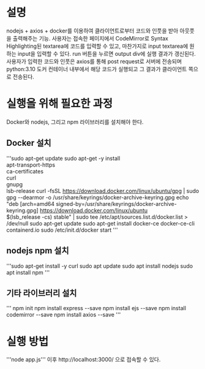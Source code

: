 # 설명
nodejs + axios + docker를 이용하여 클라이언트로부터 코드와 인풋을 받아 아웃풋을 출력해주는 기능.
사용자는 접속한 페이지에서 CodeMirror로 Syntax Highlighting된 textarea에 코드를 입력할 수 있고, 마찬가지로 input textarea에 원하는 input을 입력할 수 있다.
run 버튼을 누르면 output div에 실행 결과가 갱신된다.
사용자가 입력한 코드와 인풋은 axios를 통해 post request로 서버에 전송되며 python:3.10 도커 컨테이너 내부에서 해당 코드가 실행되고 그 결과가 클라이언트 쪽으로 전송된다.

# 실행을 위해 필요한 과정
Docker와 nodejs, 그리고 npm 라이브러리를 설치해야 한다.

## Docker 설치
'''sudo apt-get update
sudo apt-get -y install \
    apt-transport-https \
    ca-certificates \
    curl \
    gnupg \
    lsb-release
 curl -fsSL https://download.docker.com/linux/ubuntu/gpg | sudo gpg --dearmor -o /usr/share/keyrings/docker-archive-keyring.gpg
 echo \
  "deb [arch=amd64 signed-by=/usr/share/keyrings/docker-archive-keyring.gpg] https://download.docker.com/linux/ubuntu \
  $(lsb_release -cs) stable" | sudo tee /etc/apt/sources.list.d/docker.list > /dev/null
sudo apt-get update
sudo apt-get install docker-ce docker-ce-cli containerd.io
sudo /etc/init.d/docker start
'''

## nodejs npm 설치
'''sudo apt-get install -y curl
sudo apt update
sudo apt install nodejs
sudo apt install npm
'''

## 기타 라이브러리 설치
''' npm init
npm install express --save
npm install ejs --save
npm install codemirror --save
npm install axios --save
'''

# 실행 방법
'''node app.js'''
이후 http://localhost:3000/ 으로 접속할 수 있다.
